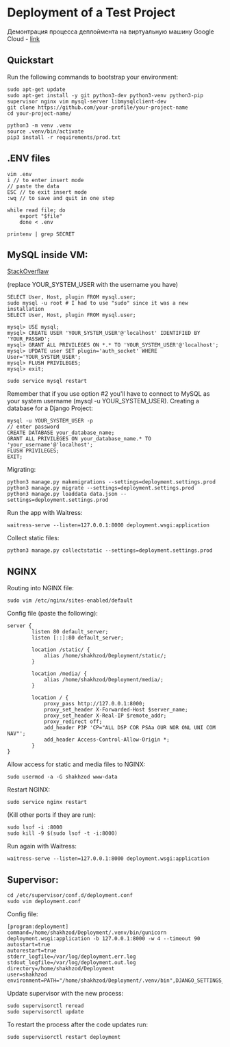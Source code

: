 # Deployment of a Test Project

Демонтрация процесса деплоймента на виртуальную машину Google Cloud - [link](https://www.youtube.com/watch?v=dKnYNrBoqQc)

## Quickstart

Run the following commands to bootstrap your environment:
    
    sudo apt-get update
    sudo apt-get install -y git python3-dev python3-venv python3-pip supervisor nginx vim mysql-server libmysqlclient-dev
    git clone https://github.com/your-profile/your-project-name
    cd your-project-name/
  
    python3 -m venv .venv   
    source .venv/bin/activate
    pip3 install -r requirements/prod.txt 

## .ENV files

    vim .env
    i // to enter insert mode
    // paste the data
    ESC // to exit insert mode
    :wq // to save and quit in one step
    
    while read file; do
        export "$file"
        done < .env

    printenv | grep SECRET

## MySQL inside VM:

[StackOverflaw](https://stackoverflow.com/questions/39281594/error-1698-28000-access-denied-for-user-rootlocalhost)

(replace YOUR_SYSTEM_USER with the username you have)

    SELECT User, Host, plugin FROM mysql.user;
    sudo mysql -u root # I had to use "sudo" since it was a new installation
    SELECT User, Host, plugin FROM mysql.user;

    mysql> USE mysql;
    mysql> CREATE USER 'YOUR_SYSTEM_USER'@'localhost' IDENTIFIED BY 'YOUR_PASSWD';
    mysql> GRANT ALL PRIVILEGES ON *.* TO 'YOUR_SYSTEM_USER'@'localhost';
    mysql> UPDATE user SET plugin='auth_socket' WHERE User='YOUR_SYSTEM_USER';
    mysql> FLUSH PRIVILEGES;
    mysql> exit;

    sudo service mysql restart

Remember that if you use option #2 you'll have to connect to MySQL as your system username (mysql -u YOUR_SYSTEM_USER).
Creating a database for a Django Project:

    mysql -u YOUR_SYSTEM_USER -p
    // enter password
    CREATE DATABASE your_database_name;
    GRANT ALL PRIVILEGES ON your_database_name.* TO 'your_username'@'localhost';
    FLUSH PRIVILEGES;
    EXIT;

Migrating:

    python3 manage.py makemigrations --settings=deployment.settings.prod
    python3 manage.py migrate --settings=deployment.settings.prod
    python3 manage.py loaddata data.json --settings=deployment.settings.prod

Run the app with Waitress:

    waitress-serve --listen=127.0.0.1:8000 deployment.wsgi:application
    
Collect static files:

    python3 manage.py collectstatic --settings=deployment.settings.prod

## NGINX   

Routing into NGINX file:

    sudo vim /etc/nginx/sites-enabled/default  
    
Config file (paste the following):

    server {
            listen 80 default_server;
            listen [::]:80 default_server;

            location /static/ {
                alias /home/shakhzod/Deployment/static/; 
            }

            location /media/ {
                alias /home/shakhzod/Deployment/media/; 
            }

            location / {
                proxy_pass http://127.0.0.1:8000;
                proxy_set_header X-Forwarded-Host $server_name;
                proxy_set_header X-Real-IP $remote_addr;
                proxy_redirect off;
                add_header P3P 'CP="ALL DSP COR PSAa OUR NOR ONL UNI COM NAV"';
                add_header Access-Control-Allow-Origin *;
            }
    }

Allow access for static and media files to NGINX:

    sudo usermod -a -G shakhzod www-data
    
Restart NGINX:
    
    sudo service nginx restart

(Kill other ports if they are run):

    sudo lsof -i :8000
    sudo kill -9 $(sudo lsof -t -i:8000)

Run again with Waitress:

    waitress-serve --listen=127.0.0.1:8000 deployment.wsgi:application

## Supervisor:

    cd /etc/supervisor/conf.d/deployment.conf
    sudo vim deployment.conf
    
Config file:
    
    [program:deployment]
    command=/home/shakhzod/Deployment/.venv/bin/gunicorn deployment.wsgi:application -b 127.0.0.1:8000 -w 4 --timeout 90
    autostart=true
    autorestart=true
    stderr_logfile=/var/log/deployment.err.log
    stdout_logfile=/var/log/deployment.out.log
    directory=/home/shakhzod/Deployment
    user=shakhzod
    environment=PATH="/home/shakhzod/Deployment/.venv/bin",DJANGO_SETTINGS_MODULE="deployment.settings.prod"

    
Update supervisor with the new process:
    
    sudo supervisorctl reread
    sudo supervisorctl update
    
To restart the process after the code updates run:

    sudo supervisorctl restart deployment

